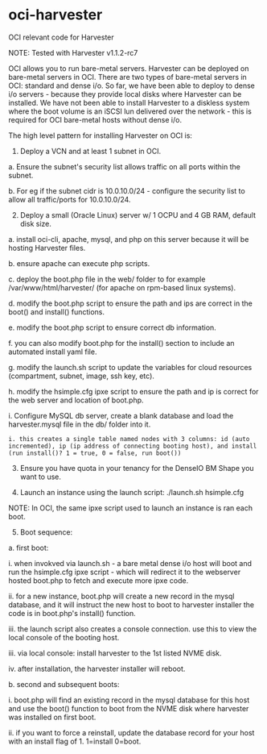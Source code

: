 # oci-harvester
OCI relevant code for Harvester

NOTE: Tested with Harvester v1.1.2-rc7

OCI allows you to run bare-metal servers. Harvester can be deployed on bare-metal servers in OCI. There are two types of bare-metal servers in OCI: standard and dense i/o. 
So far, we have been able to deploy to dense i/o servers - because they provide local disks where Harvester can be installed. 
We have not been able to install Harvester to a diskless system where the boot volume is an iSCSI lun delivered over the network - this is required for OCI bare-metal hosts without dense i/o. 

The high level pattern for installing Harvester on OCI is:
1. Deploy a VCN and at least 1 subnet in OCI. 

  a. Ensure the subnet's security list allows traffic on all ports within the subnet. 
  
  b. For eg if the subnet cidr is 10.0.10.0/24 - configure the security list to allow all traffic/ports for 10.0.10.0/24. 
  
2. Deploy a small (Oracle Linux) server w/ 1 OCPU and 4 GB RAM, default disk size. 

  a. install oci-cli, apache, mysql, and php on this server because it will be hosting Harvester files. 
  
  b. ensure apache can execute php scripts. 
  
  c. deploy the boot.php file in the web/ folder to for example /var/www/html/harvester/ (for apache on rpm-based linux systems).  
  
  d. modify the boot.php script to ensure the path and ips are correct in the boot() and install() functions.
  
  e. modify the boot.php script to ensure correct db information. 
  
  f. you can also modify boot.php for the install() section to include an automated install yaml file. 
  
  g. modify the launch.sh script to update the variables for cloud resources (compartment, subnet, image, ssh key, etc). 
  
  h. modify the hsimple.cfg ipxe script to ensure the path and ip is correct for the web server and location of boot.php. 
  
  i. Configure MySQL db server, create a blank database and load the harvester.mysql file in the db/ folder into it. 
  
    i. this creates a single table named nodes with 3 columns: id (auto incremented), ip (ip address of connecting booting host), and install (run install()? 1 = true, 0 = false, run boot())
  
3. Ensure you have quota in your tenancy for the DenseIO BM Shape you want to use. 

4. Launch an instance using the launch script: ./launch.sh hsimple.cfg

NOTE: In OCI, the same ipxe script used to launch an instance is ran each boot. 

5. Boot sequence:

a. first boot: 

i. when invokved via launch.sh - a bare metal dense i/o host will boot and run the hsimple.cfg ipxe script - which will redirect it to the webserver hosted boot.php to fetch and execute more ipxe code. 

ii. for a new instance, boot.php will create a new record in the mysql database, and it will instruct the new host to boot to harvester installer the code is in boot.php's install() function.   

iii. the launch script also creates a console connection. use this to view the local console of the booting host. 

iii. via local console: install harvester to the 1st listed NVME disk. 

iv. after installation, the harvester installer will reboot. 

b. second and subsequent boots:

i. boot.php will find an existing record in the mysql database for this host and use the boot() function to boot from the NVME disk where harvester was installed on first boot. 

ii. if you want to force a reinstall, update the database record for your host with an install flag of 1. 1=install 0=boot. 


